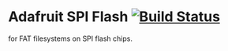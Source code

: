 # Adafruit SPI Flash [![Build Status](https://travis-ci.org/adafruit/Adafruit_SPIFlash.svg?branch=master)](https://travis-ci.org/adafruit/Adafruit_SPIFlash)

for FAT filesystems on SPI flash chips.